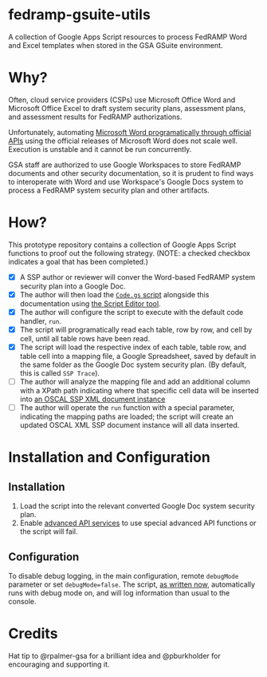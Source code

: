 # fedramp-gsuite-utils
A collection of Google Apps Script resources to process FedRAMP Word and Excel templates when stored in the GSA GSuite environment.

# Why?

Often, cloud service providers (CSPs) use Microsoft Office Word and Microsoft Office Excel to draft system security plans, assessment plans, and assessment results for FedRAMP authorizations.

Unfortunately, automating [Microsoft Word programatically through official APIs](https://docs.microsoft.com/en-us/dotnet/api/microsoft.office.interop.word?view=word-pia) using the official releases of Microsoft Word does not scale well. Execution is unstable and it cannot be run concurrently.

GSA staff are authorized to use Google Workspaces to store FedRAMP documents and other security documentation, so it is prudent to find ways to interoperate with Word and use Workspace's Google Docs system to process a FedRAMP system security plan and other artifacts.

# How?

This prototype repository contains a collection of Google Apps Script functions to proof out the following strategy. (NOTE: a checked checkbox indicates a goal that has been completed.)

- [x] A SSP author or reviewer will conver the Word-based FedRAMP system security plan into a Google Doc.
- [x] The author will then load the [`Code.gs` script](./Code.gs) alongside this documentation using [the Script Editor tool](https://support.google.com/a/users/answer/9308847?hl=en).
- [x] The author will configure the script to execute with the default code handler, `run`.
- [x] The script will programatically read each table, row by row, and cell by cell, until all table rows have been read.
- [x] The script will load the respective index of each table, table row, and table cell into a mapping file, a Google Spreadsheet, saved by default in the same folder as the Google Doc system security plan. (By default, this is called `SSP Trace`).
- [ ] The author will analyze the mapping file and add an additional column with a XPath path indicating where that specific cell data will be inserted into [an OSCAL SSP XML document instance](https://pages.nist.gov/OSCAL/reference/1.0.0/system-security-plan/xml-outline/)
- [ ] The author will operate the `run` function with a special parameter, indicating the mapping paths are loaded; the script will create an updated OSCAL XML SSP document instance will all data inserted.

# Installation and Configuration

## Installation

1. Load the script into the relevant converted Google Doc system security plan.
2. Enable [advanced API services](https://developers.google.com/apps-script/guides/services/advanced#enable_advanced_services) to use special advanced API functions or the script will fail.

## Configuration

To disable debug logging, in the main configuration, remote `debugMode` parameter or set `debugMode=false`. The script, [as written now](https://github.com/ohsh6o/fedramp-gsuite-utils/blob/d1da3eea963ca5bb613dfb1e629a6c32bf7493ea/Code.gs#L2), automatically runs with debug mode on, and will log information than usual to the console.

# Credits

Hat tip to @rpalmer-gsa for a brilliant idea and @pburkholder for encouraging and supporting it.
